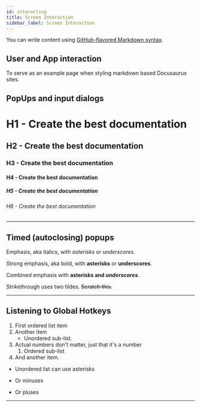 ```yaml
---
id: interacting
title: Screen Interaction
sidebar_label: Screen Interaction
---
```


You can write content using [GitHub-flavored Markdown syntax](https://github.github.com/gfm/).

## User and App interaction

To serve as an example page when styling markdown based Docusaurus sites.

## PopUps and input dialogs

# H1 - Create the best documentation

## H2 - Create the best documentation

### H3 - Create the best documentation

#### H4 - Create the best documentation

##### H5 - Create the best documentation

###### H6 - Create the best documentation

---

## Timed (autoclosing) popups

Emphasis, aka italics, with *asterisks* or _underscores_.

Strong emphasis, aka bold, with **asterisks** or __underscores__.

Combined emphasis with **asterisks and _underscores_**.

Strikethrough uses two tildes. ~~Scratch this.~~

---

## Listening to Global Hotkeys

1. First ordered list item
1. Another item
   - Unordered sub-list.
1. Actual numbers don't matter, just that it's a number
   1. Ordered sub-list
1. And another item.

* Unordered list can use asterisks

- Or minuses

+ Or pluses

---

